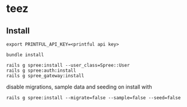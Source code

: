 # teez

## Install

```
export PRINTFUL_API_KEY=<printful api key>

bundle install

rails g spree:install --user_class=Spree::User
rails g spree:auth:install
rails g spree_gateway:install
```

disable migrations, sample data and seeding on install with
```
rails g spree:install --migrate=false --sample=false --seed=false
```
